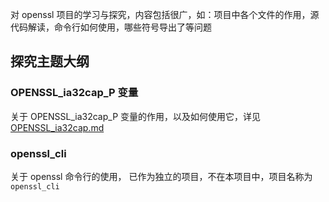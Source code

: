 对 openssl 项目的学习与探究，内容包括很广，如：项目中各个文件的作用，源代码解读，命令行如何使用，哪些符号导出了等问题

## 探究主题大纲

### OPENSSL_ia32cap_P 变量

关于 OPENSSL_ia32cap_P 变量的作用，以及如何使用它，详见[OPENSSL_ia32cap.md](./OPENSSL_ia32cap.md)

### openssl_cli

关于 openssl 命令行的使用，
已作为独立的项目，不在本项目中，项目名称为 `openssl_cli`
